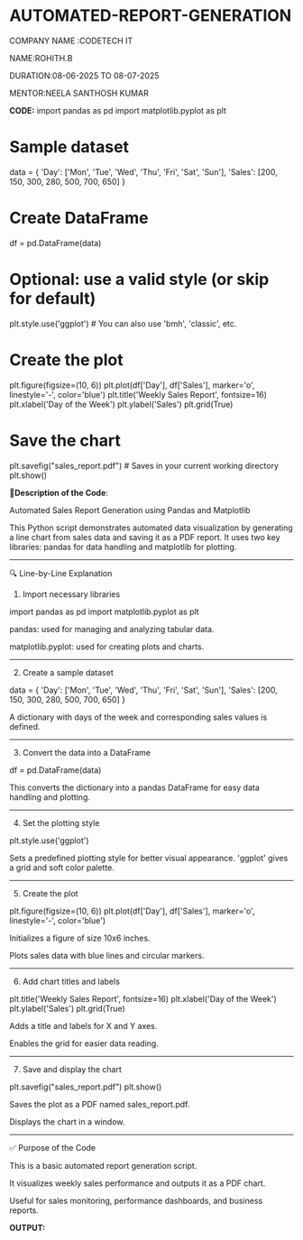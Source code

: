 # AUTOMATED-REPORT-GENERATION

COMPANY NAME   :CODETECH IT

NAME:ROHITH.B

DURATION:08-06-2025 TO 08-07-2025

MENTOR:NEELA SANTHOSH KUMAR

**CODE:**
import pandas as pd
import matplotlib.pyplot as plt

# Sample dataset
data = {
    'Day': ['Mon', 'Tue', 'Wed', 'Thu', 'Fri', 'Sat', 'Sun'],
    'Sales': [200, 150, 300, 280, 500, 700, 650]
}

# Create DataFrame
df = pd.DataFrame(data)

# Optional: use a valid style (or skip for default)
plt.style.use('ggplot')  # You can also use 'bmh', 'classic', etc.

# Create the plot
plt.figure(figsize=(10, 6))
plt.plot(df['Day'], df['Sales'], marker='o', linestyle='-', color='blue')
plt.title('Weekly Sales Report', fontsize=16)
plt.xlabel('Day of the Week')
plt.ylabel('Sales')
plt.grid(True)

# Save the chart
plt.savefig("sales_report.pdf")  # Saves in your current working directory
plt.show()

📄**Description of the Code**:

Automated Sales Report Generation using Pandas and Matplotlib

This Python script demonstrates automated data visualization by generating a line chart from sales data and saving it as a PDF report. It uses two key libraries: pandas for data handling and matplotlib for plotting.


---

🔍 Line-by-Line Explanation

1. Import necessary libraries

import pandas as pd
import matplotlib.pyplot as plt

pandas: used for managing and analyzing tabular data.

matplotlib.pyplot: used for creating plots and charts.



---

2. Create a sample dataset

data = {
    'Day': ['Mon', 'Tue', 'Wed', 'Thu', 'Fri', 'Sat', 'Sun'],
    'Sales': [200, 150, 300, 280, 500, 700, 650]
}

A dictionary with days of the week and corresponding sales values is defined.



---

3. Convert the data into a DataFrame

df = pd.DataFrame(data)

This converts the dictionary into a pandas DataFrame for easy data handling and plotting.



---

4. Set the plotting style

plt.style.use('ggplot')

Sets a predefined plotting style for better visual appearance. 'ggplot' gives a grid and soft color palette.



---

5. Create the plot

plt.figure(figsize=(10, 6))
plt.plot(df['Day'], df['Sales'], marker='o', linestyle='-', color='blue')

Initializes a figure of size 10x6 inches.

Plots sales data with blue lines and circular markers.



---

6. Add chart titles and labels

plt.title('Weekly Sales Report', fontsize=16)
plt.xlabel('Day of the Week')
plt.ylabel('Sales')
plt.grid(True)

Adds a title and labels for X and Y axes.

Enables the grid for easier data reading.



---

7. Save and display the chart

plt.savefig("sales_report.pdf")
plt.show()

Saves the plot as a PDF named sales_report.pdf.

Displays the chart in a window.



---

✅ Purpose of the Code

This is a basic automated report generation script.

It visualizes weekly sales performance and outputs it as a PDF chart.

Useful for sales monitoring, performance dashboards, and business reports.

**OUTPUT:**
